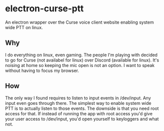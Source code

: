 # electron-curse-ptt
An electron wrapper over the Curse voice client website enabling system wide PTT on linux.

## Why
I do everything on linux, even gaming.
The people I'm playing with decided to go for Curse (not availabel for linux) over Discord (available for linux).
It's noising at home so keeping the mic open is not an option.
I want to speak without having to focus my browser.

## How
The only way I found requires to listen to input events in /dev/input. Any input even goes through there. The simplest way 
to enable system wide PTT is to actually listen to those events. The downside is that you need root access for that. If 
instead of running the app with root access you'd give your user access to /dev/input, you'd open yourself to keyloggers
and what not.
